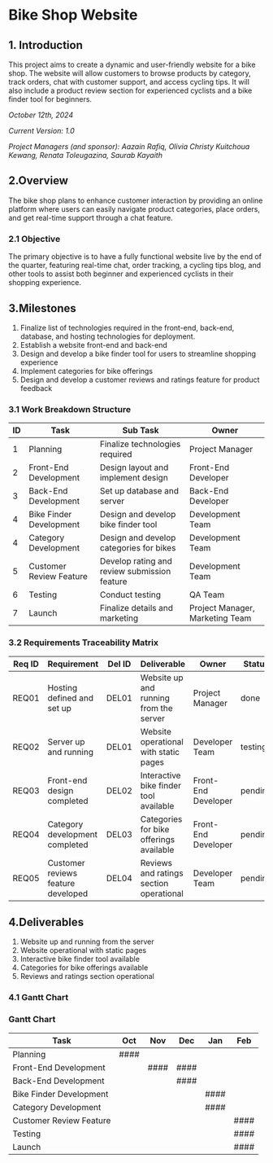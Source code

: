 # Bike Shop Website

## 1. Introduction
This project aims to create a dynamic and user-friendly website for a bike shop. The website will allow customers to browse products by category, track orders, chat with customer support, and access cycling tips. It will also include a product review section for experienced cyclists and a bike finder tool for beginners.

_October 12th, 2024_

_Current Version: 1.0_

_Project Managers (and sponsor): Aazain Rafiq, Olivia Christy Kuitchoua Kewang, Renata Toleugazina, Saurab Kayaith_

## 2.Overview
The bike shop plans to enhance customer interaction by providing an online platform where users can easily navigate product categories, place orders, and get real-time support through a chat feature.

### 2.1 Objective
The primary objective is to have a fully functional website live by the end of the quarter, featuring real-time chat, order tracking, a cycling tips blog, and other tools to assist both beginner and experienced cyclists in their shopping experience.


## 3.Milestones
1. Finalize list of technologies required in the front-end, back-end, database, and hosting technologies for deployment.
2. Establish a website front-end and back-end
3. Design and develop a bike finder tool for users to streamline shopping experience
4. Implement categories for bike offerings
5. Design and develop a customer reviews and ratings feature for product feedback

### 3.1 Work Breakdown Structure
| ID  | Task                     | Sub Task                                     | Owner                           |
|-----|--------------------------|--------------------------------------------- |---------------------------------|
| 1   | Planning                 | Finalize technologies required               | Project Manager                 |
| 2   | Front-End Development    | Design layout and implement design           | Front-End Developer             |
| 3   | Back-End Development     | Set up database and server                   | Back-End Developer              |
| 4   | Bike Finder Development  | Design and develop bike finder tool          | Development Team                |
| 4   | Category Development     | Design and develop categories for bikes      | Development Team                |
| 5   | Customer Review Feature  | Develop rating and review submission feature | Development Team                |
| 6   | Testing                  | Conduct testing                              | QA Team                         |
| 7   | Launch                   | Finalize details and marketing               | Project Manager, Marketing Team |



### 3.2 Requirements Traceability Matrix
| Req ID | Requirement                                     | Del ID | Deliverable                                        | Owner                | Status   |
|--------|-------------------------------------------------|--------|----------------------------------------------------|----------------------|----------|
| REQ01  | Hosting defined and set up                      | DEL01  | Website up and running from the server             | Project Manager      | done     |
| REQ02  | Server up and running                           | DEL01  | Website operational with static pages              | Developer Team       | testing  |
| REQ03  | Front-end design completed                      | DEL02  | Interactive bike finder tool available             | Front-End Developer  | pending  |
| REQ04  | Category development completed                  | DEL03  | Categories for bike offerings available            | Front-End Developer  | pending  |
| REQ05  | Customer reviews feature developed              | DEL04  | Reviews and ratings section operational            | Developer Team       | pending  |


## 4.Deliverables
1. Website up and running from the server 
2. Website operational with static pages  
3. Interactive bike finder tool available 
4. Categories for bike offerings available 
5. Reviews and ratings section operational

### 4.1 Gantt Chart

### Gantt Chart

| Task                     | Oct | Nov | Dec | Jan | Feb |
|--------------------------|-----|-----|-----|-----|-----|
| Planning                 | ####|     |     |     |     |
| Front-End Development    |     | ####| ####|     |     |
| Back-End Development     |     |     | ####|     |     |
| Bike Finder Development  |     |     |     | ####|     |
| Category Development     |     |     |     | ####|     |
| Customer Review Feature  |     |     |     |     | ####|
| Testing                  |     |     |     |     | ####|
| Launch                   |     |     |     |     | ####|



